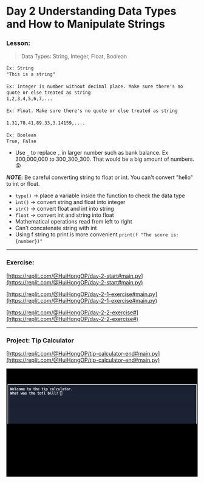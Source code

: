 # Day 2 Understanding Data Types and How to Manipulate Strings

### Lesson:
> Data Types: String, Integer, Float, Boolean
```
Ex: String 
"This is a string"

Ex: Integer is number without decimal place. Make sure there's no quote or else treated as string
1,2,3,4,5,6,7,...

Ex: Float. Make sure there's no quote or else treated as string

1.31,78.41,89.33,3.14159,....

Ex: Boolean
True, False
```

* Use ```_``` to replace ```,``` in larger number such as bank balance. Ex 300,000,000 to 300_300_300. That would be a big amount of numbers. 😝


**_NOTE_:** Be careful converting string to float or int. You can't convert "hello" to int or float.
* ```type()``` -> place a variable inside the function to check the data type
* ```int()``` -> convert string and float into integer
* ```str()``` -> convert float and int into string
* ```float``` -> convert int and string into float
* Mathematical operations read from left to right
* Can't concatenate string with int
* Using f string to print is more convenient ```print(f "The score is: {number})"```

---

### Exercise:
[https://replit.com/@HuiHongOP/day-2-start#main.py](https://replit.com/@HuiHongOP/day-2-start#main.py)

[https://replit.com/@HuiHongOP/day-2-1-exercise#main.py](https://replit.com/@HuiHongOP/day-2-1-exercise#main.py)

[https://replit.com/@HuiHongOP/day-2-2-exercise#](https://replit.com/@HuiHongOP/day-2-2-exercise#)

---

### Project: Tip Calculator
[https://replit.com/@HuiHongOP/tip-calculator-end#main.py](https://replit.com/@HuiHongOP/tip-calculator-end#main.py)

<img src="Demo/Day2 Demo.gif">